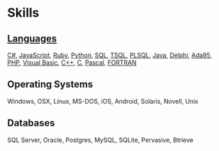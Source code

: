 # Skills

## [Languages][languages]

[C#][cs], [JavaScript][js], [Ruby][rb], [Python][py], [SQL][sql], [TSQL][tsql], [PLSQL][plsql], [Java][java], [Delphi][delphi], [Ada95][ada], [PHP][php], [Visual Basic][vb], [C++][cpp], [C][c], [Pascal][pascal], [FORTRAN][fortran]

## Operating Systems

Windows, OSX, Linux, MS-DOS, iOS, Android, Solaris, Novell, Unix

## Databases

SQL Server, Oracle, Postgres, MySQL, SQLite, Pervasive, Btrieve

[languages]: /languages
[os]: /os
[db]: /db
[cs]: /languages/cs
[js]: /languages/js
[rb]: /languages/rb
[py]: /languages/py
[sql]: /languages/sql
[tsql]: /languages/tsql
[plsql]: /languages/plsql
[java]: /languages/java
[delphi]: /languages/delphi
[ada]: /languages/ada
[php]: /languages/php
[vb]: /languages/vb
[cpp]: /languages/cpp
[c]: /languages/c
[pascal]: /languages/pascal
[fortran]: /languages/fortran
